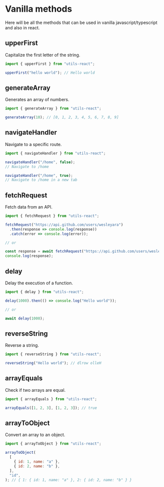 # Vanilla methods

Here will be all the methods that can be used in vanilla javascript/typescript and also in react.

## upperFirst

Capitalize the first letter of the string.

```js
import { upperFirst } from "utils-react";

upperFirst("hello world"); // Hello world
```

## generateArray

Generates an array of numbers.

```js
import { generateArray } from "utils-react";

generateArray(10); // [0, 1, 2, 3, 4, 5, 6, 7, 8, 9]
```

## navigateHandler

Navigate to a specific route.

```js
import { navigateHandler } from "utils-react";

navigateHandler("/home", false);
// Navigate to /home

navigateHandler("/home", true);
// Navigate to /home in a new tab
```

## fetchRequest

Fetch data from an API.

```js
import { fetchRequest } from "utils-react";

fetchRequest("https://api.github.com/users/wesleyara")
  .then(response => console.log(response))
  .catch(error => console.log(error));

// or

const response = await fetchRequest("https://api.github.com/users/wesleyara");
console.log(response);
```

## delay

Delay the execution of a function.

```js
import { delay } from "utils-react";

delay(1000).then(() => console.log("Hello world"));

// or

await delay(1000);
```

## reverseString

Reverse a string.

```js
import { reverseString } from "utils-react";

reverseString("Hello world"); // dlrow olleH
```

## arrayEquals

Check if two arrays are equal.

```js
import { arrayEquals } from "utils-react";

arrayEquals([1, 2, 3], [1, 2, 3]); // true
```

## arrayToObject

Convert an array to an object.

```js
import { arrayToObject } from "utils-react";

arrayToObject(
  [
    { id: 1, name: "a" },
    { id: 2, name: "b" },
  ],
  "id",
); // { 1: { id: 1, name: "a" }, 2: { id: 2, name: "b" } }
```
